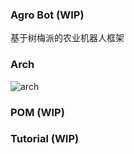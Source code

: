 ### Agro Bot (WIP)

基于树梅派的农业机器人框架

### Arch
![arch](docs/arch.png)

### POM (WIP)


### Tutorial (WIP)

###

